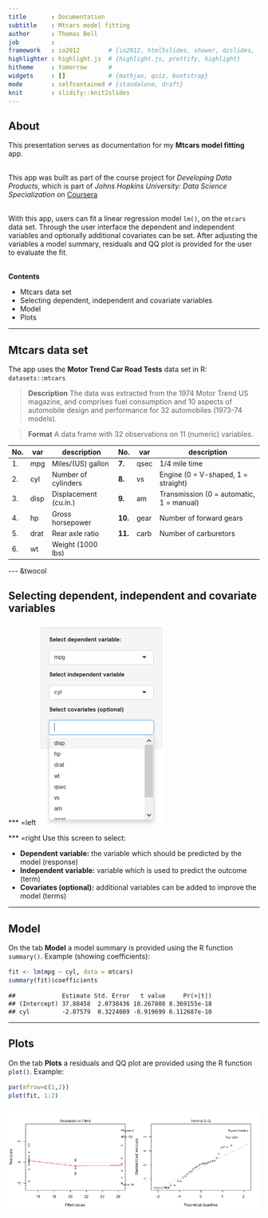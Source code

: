```yaml
---
title       : Documentation
subtitle    : Mtcars model fitting
author      : Thomas Bell
job         : 
framework   : io2012        # {io2012, html5slides, shower, dzslides, ...}
highlighter : highlight.js  # {highlight.js, prettify, highlight}
hitheme     : tomorrow      # 
widgets     : []            # {mathjax, quiz, bootstrap}
mode        : selfcontained # {standalone, draft}
knit        : slidify::knit2slides
---
```

<style>
strong {
  font-weight: bold;
}
em {
  font-style: italic;
}
</style>

## About
This presentation serves as documentation for my **Mtcars model fitting** app.<br /><br />

This app was built as part of the course project for *Developing Data Products*, which is part of *Johns Hopkins University: Data Science Specialization* on [Coursera](https://www.coursera.org/specializations/jhu-data-science)<br /><br />

With this app, users can fit a linear regression model `lm()`, on the `mtcars` data set. Through the user interface the dependent and independent variables and optionally additional covariates can be set. After adjusting the variables a model summary, residuals and QQ plot is provided for the user to evaluate the fit.<br /><br />

**Contents**
- Mtcars data set
- Selecting dependent, independent and covariate variables
- Model
- Plots

---
## Mtcars data set
The app uses the **Motor Trend Car Road Tests** data set in R: `datasets::mtcars`

>**Description**
>The data was extracted from the 1974 Motor Trend US magazine, and comprises fuel consumption and 10 aspects of automobile design and performance for 32 automobiles (1973-74 models).

>**Format**
>A data frame with 32 observations on 11 (numeric) variables.

No. |var  |description | No. | var | description
----|-----|------------|-----|-----|------------
1.	| mpg	| Miles/(US) gallon | **7.**	| qsec|	 1/4 mile time
2.	| cyl	| Number of cylinders | **8.**	| vs	| Engine (0 = V-shaped, 1 = straight)
3.	| disp|	 Displacement (cu.in.) | **9.**	| am	| Transmission (0 = automatic, 1 = manual)
4.	| hp	| Gross horsepower | **10.**	| gear|	 Number of forward gears
5.	| drat|	 Rear axle ratio | **11.**	| carb|	 Number of carburetors
6.	| wt	| Weight (1000 lbs)


--- &twocol
## Selecting dependent, independent and covariate variables
*** =left
![](assets/img/selectvars.png)

*** =right
Use this screen to select:
- **Dependent variable:** the variable which should be predicted by the model (response)
- **Independent variable:** variable which is used to predict the outcome (term)
- **Covariates (optional):** additional variables can be added to improve the model (terms)

---
## Model
On the tab **Model** a model summary is provided using the R function `summary()`. Example (showing coefficients):


```r
fit <- lm(mpg ~ cyl, data = mtcars)
summary(fit)$coefficients
```

```
##             Estimate Std. Error   t value     Pr(>|t|)
## (Intercept) 37.88458  2.0738436 18.267808 8.369155e-18
## cyl         -2.87579  0.3224089 -8.919699 6.112687e-10
```

---
## Plots
On the tab **Plots** a residuals and QQ plot are provided using the R function `plot()`. Example:


```r
par(mfrow=c(1,2))
plot(fit, 1:2)
```

![plot of chunk unnamed-chunk-2](assets/fig/unnamed-chunk-2-1.png)





